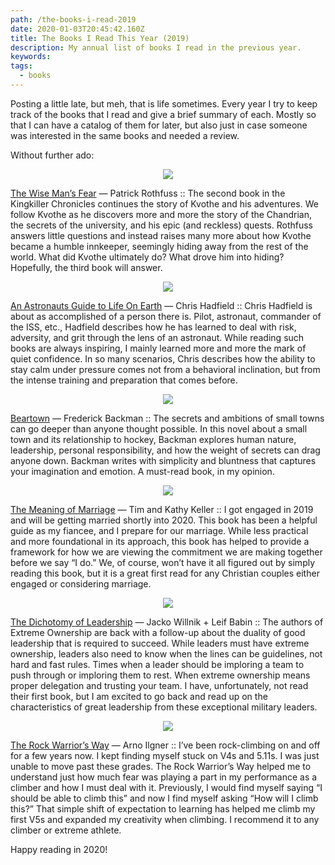 ```yaml
---
path: /the-books-i-read-2019
date: 2020-01-03T20:45:42.160Z
title: The Books I Read This Year (2019)
description: My annual list of books I read in the previous year.
keywords:
tags:
  - books
---
```

Posting a little late, but meh, that is life sometimes. Every year I try to keep track of the books that I read and give a brief summary of each. Mostly so that I can have a catalog of them for later, but also just in case someone was interested in the same books and needed a review.

Without further ado:

<center> 

![](https://miro.medium.com/max/310/1*xybNcWZHimTPT_0UZc5T3w.jpeg)

</center>

[The Wise Man’s Fear](https://www.amazon.com/Wise-Mans-Fear-Kingkiller-Chronicles/dp/0756404738/ref=tmm_hrd_swatch_0?_encoding=UTF8&qid=&sr=) — Patrick Rothfuss :: The second book in the Kingkiller Chronicles continues the story of Kvothe and his adventures. We follow Kvothe as he discovers more and more the story of the Chandrian, the secrets of the university, and his epic (and reckless) quests. Rothfuss answers little questions and instead raises many more about how Kvothe became a humble innkeeper, seemingly hiding away from the rest of the world. What did Kvothe ultimately do? What drove him into hiding? Hopefully, the third book will answer.

<center> 

![](https://miro.medium.com/max/326/1*t7OgHwQUlEi4xOo2O5Hj3A.jpeg)

</center>

[An Astronauts Guide to Life On Earth](https://www.amazon.com/Astronauts-Guide-Life-Earth-Determination/dp/0316253030/ref=sr_1_1?crid=24FOQCXV2JWD2&keywords=an+astronauts+guide+to+life+on+earth&qid=1577916896&s=books&sprefix=an+as%2Cstripbooks%2C150&sr=1-1) — Chris Hadfield :: Chris Hadfield is about as accomplished of a person there is. Pilot, astronaut, commander of the ISS, etc., Hadfield describes how he has learned to deal with risk, adversity, and grit through the lens of an astronaut. While reading such books are always inspiring, I mainly learned more and more the mark of quiet confidence. In so many scenarios, Chris describes how the ability to stay calm under pressure comes not from a behavioral inclination, but from the intense training and preparation that comes before.

<center> 

![](https://miro.medium.com/max/324/1*A5Abeep-DhkTiNlQrofweg.jpeg)

</center>

[Beartown](https://www.amazon.com/Beartown-Novel-Fredrik-Backman/dp/150116077X/ref=sr_1_1?keywords=beartown&qid=1577917178&s=books&sr=1-1) — Frederick Backman :: The secrets and ambitions of small towns can go deeper than anyone thought possible. In this novel about a small town and its relationship to hockey, Backman explores human nature, leadership, personal responsibility, and how the weight of secrets can drag anyone down. Backman writes with simplicity and bluntness that captures your imagination and emotion. A must-read book, in my opinion.

<center> 

![](https://miro.medium.com/max/315/1*TJ7SXbXEifZ8NkQVFv-nAw.jpeg)

</center>

[The Meaning of Marriage](https://www.amazon.com/Meaning-Marriage-Facing-Complexities-Commitment/dp/1594631875/ref=sr_1_1?crid=1KPIINYK8VRVB&keywords=the+meaning+of+marriage+tim+keller&qid=1577917453&s=books&sprefix=the+meaning+of+%2Cstripbooks%2C160&sr=1-1) — Tim and Kathy Keller :: I got engaged in 2019 and will be getting married shortly into 2020. This book has been a helpful guide as my fiancee, and I prepare for our marriage. While less practical and more foundational in its approach, this book has helped to provide a framework for how we are viewing the commitment we are making together before we say “I do.” We, of course, won’t have it all figured out by simply reading this book, but it is a great first read for any Christian couples either engaged or considering marriage.

<center> 

![](https://miro.medium.com/max/324/1*XIediIKl25fqD4qLQg54sA.jpeg)

</center>

[The Dichotomy of Leadership](https://www.amazon.com/Dichotomy-Leadership-Balancing-Challenges-Ownership/dp/1250195772/ref=sr_1_2?keywords=The+Dichotomy+of+Leadership&qid=1577918055&s=books&sr=1-2) — Jacko Willnik + Leif Babin :: The authors of Extreme Ownership are back with a follow-up about the duality of good leadership that is required to succeed. While leaders must have extreme ownership, leaders also need to know when the lines can be guidelines, not hard and fast rules. Times when a leader should be imploring a team to push through or imploring them to rest. When extreme ownership means proper delegation and trusting your team. I have, unfortunately, not read their first book, but I am excited to go back and read up on the characteristics of great leadership from these exceptional military leaders.

<center> 

![](https://miro.medium.com/max/337/1*HTApRkBY35VaisBGnAQJ0A.jpeg)

</center>

[The Rock Warrior’s Way](https://www.amazon.com/Rock-Warriors-Way-Training-Climbers/dp/0974011215/ref=sr_1_1?crid=ZIGTQCTAZKKO&keywords=the+rock+warriors+way&qid=1577918306&s=books&sprefix=the+rock+war%2Cstripbooks%2C153&sr=1-1) — Arno Ilgner :: I’ve been rock-climbing on and off for a few years now. I kept finding myself stuck on V4s and 5.11s. I was just unable to move past these grades. The Rock Warrior’s Way helped me to understand just how much fear was playing a part in my performance as a climber and how I must deal with it. Previously, I would find myself saying “I should be able to climb this” and now I find myself asking “How will I climb this?” That simple shift of expectation to learning has helped me climb my first V5s and expanded my creativity when climbing. I recommend it to any climber or extreme athlete.

Happy reading in 2020!
